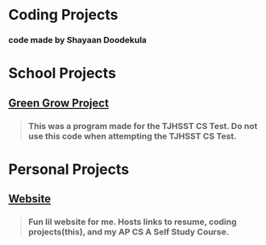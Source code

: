 # Coding Projects
### code made by Shayaan Doodekula


# School Projects
## [Green Grow Project](green-grow/src)
> ### This was a program made for the TJHSST CS Test. Do not use this code when attempting the TJHSST CS Test.

# Personal Projects
## [Website](https://shayaan-d.github.io)
> ### Fun lil website for me. Hosts links to resume, coding projects(this), and my AP CS A Self Study Course.
